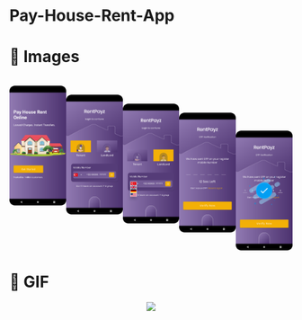# Pay-House-Rent-App

# 📸 Images
 <pre>
 
 <img align="left" src="https://github.com/kursatkumsuz/Pay-House-Rent-App/blob/master/images/Screenshot_20220915_161201.png" width="20%">
 <img align="left" src="https://github.com/kursatkumsuz/Pay-House-Rent-App/blob/master/images/Screenshot_20220915_161222.png" width="20%">
 <img align="left" src="https://github.com/kursatkumsuz/Pay-House-Rent-App/blob/master/images/Screenshot_20220915_161239.png" width="20%">
 <img align="left" src="https://github.com/kursatkumsuz/Pay-House-Rent-App/blob/master/images/Screenshot_20220915_163323.png" width="20%">
 <img align="left" src="https://github.com/kursatkumsuz/Pay-House-Rent-App/blob/master/images/Screenshot_20220915_163355.png" width="20%">

</pre>

# 📸 GIF
<p align="center">
<img src="https://media.giphy.com/media/rCPLI8s5jIMf76HlZG/giphy.gif">
 </p>
 




